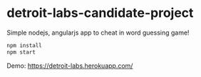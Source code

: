 # detroit-labs-candidate-project
Simple nodejs, angularjs app to cheat in word guessing game!
```ruby
npm install
npm start
```

Demo:
https://detroit-labs.herokuapp.com/
